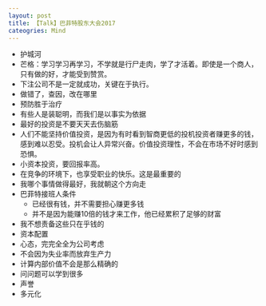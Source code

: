 ```yaml
---
layout: post
title: 【Talk】巴菲特股东大会2017
cateogries: Mind
---
```


* 护城河
* 芒格：学习学习再学习，不学就是行尸走肉，学了才活着。即使是一个商人，只有做的好，才能受到赞赏。
* 下注公司不是一定就成功，关键在于执行。
* 做错了，查因，改在哪里
* 预防胜于治疗
* 有些人是装聪明，而我们是以事实为依据
* 最好的投资是不要天天去伤脑筋
* 人们不能坚持价值投资，是因为有时看到智商更低的投机投资者赚更多的钱，感到难以忍受。投机会让人异常兴奋。价值投资理性，不会在市场不好时感到恐惧。
* 小资本投资，要回报率高。
* 在竞争的环境下，也享受职业的快乐。这是最重要的
* 我哪个事情做得最好，我就朝这个方向走
* 巴菲特接班人条件
    * 已经很有钱，并不需要担心赚更多钱
    * 并不是因为能赚10倍的钱才来工作，他已经累积了足够的财富
* 我不想责备这些只在乎钱的
* 资本配置
* 心态，完完全全为公司考虑
* 不会因为失业率而放弃生产力
* 计算内部价值不会是那么精确的
* 问问题可以学到很多
* 声誉
* 多元化